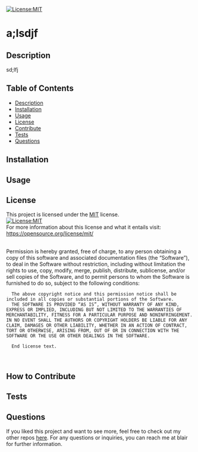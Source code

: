 
  [![License:MIT](https://img.shields.io/badge/License-MIT-yellow.svg)](https://opensource.org/licenses/MIT)
  # a;lsdjf
    
  ## Description
  sd;lfj
  
  ## Table of Contents
  - [Description](#Description)
  - [Installation](#Installation)
  - [Usage](#Usage)
  - [License](#License)
  - [Contribute](#Contribute)
  - [Tests](#Tests)
  - [Questions](#Questions)

  ## Installation
  
    
  ## Usage
  
  
  ## License
  This project is licensed under the [MIT](https://opensource.org/license/mit/) license. 
  <br>
  [![License:MIT](https://img.shields.io/badge/License-MIT-yellow.svg)](https://opensource.org/licenses/MIT)
  <br>
  For more information about this license and what it entails visit: https://opensource.org/license/mit/
  
  <br>
  Permission is hereby granted, free of charge, to any person obtaining a copy of this software and associated documentation files (the “Software”), to deal in the Software without restriction, including without limitation the rights to use, copy, modify, merge, publish, distribute, sublicense, and/or sell copies of the Software, and to permit persons to whom the Software is furnished to do so, subject to the following conditions:

      The above copyright notice and this permission notice shall be included in all copies or substantial portions of the Software.
      THE SOFTWARE IS PROVIDED “AS IS”, WITHOUT WARRANTY OF ANY KIND, EXPRESS OR IMPLIED, INCLUDING BUT NOT LIMITED TO THE WARRANTIES OF MERCHANTABILITY, FITNESS FOR A PARTICULAR PURPOSE AND NONINFRINGEMENT. IN NO EVENT SHALL THE AUTHORS OR COPYRIGHT HOLDERS BE LIABLE FOR ANY CLAIM, DAMAGES OR OTHER LIABILITY, WHETHER IN AN ACTION OF CONTRACT, TORT OR OTHERWISE, ARISING FROM, OUT OF OR IN CONNECTION WITH THE SOFTWARE OR THE USE OR OTHER DEALINGS IN THE SOFTWARE.
      
      End license text.
  <br>
  
  ## How to Contribute 
  
  
  ## Tests
  
  
  ## Questions
  If you liked this project and want to see more, feel free to check out my 
  other repos [here](https://github.com/blairwho).  For any questions or inquiries, you can reach me at blair for further information.
